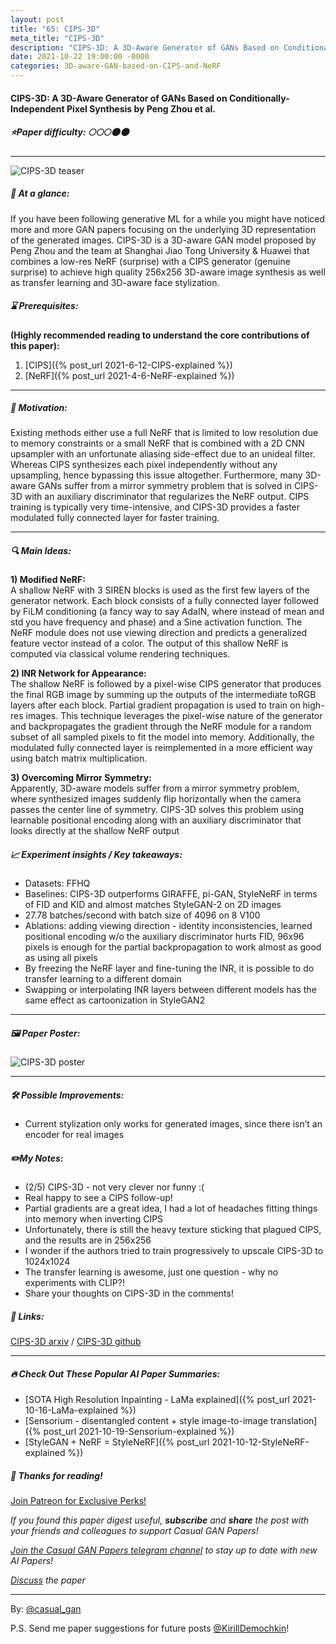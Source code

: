 ```yaml
---
layout: post
title: "65: CIPS-3D"
meta_title: "CIPS-3D"
description: "CIPS-3D: A 3D-Aware Generator of GANs Based on Conditionally-Independent Pixel Synthesis by Peng Zhou et al. explained in 5 minutes"
date: 2021-10-22 19:00:00 -0000
categories: 3D-aware-GAN-based-on-CIPS-and-NeRF
---
```


#### CIPS-3D: A 3D-Aware Generator of GANs Based on Conditionally-Independent Pixel Synthesis by Peng Zhou et al.

##### ⭐️Paper difficulty: 🌕🌕🌕🌑🌑

***

![CIPS-3D teaser](/assets/images/cips3d_teaser.gif "CIPS-3D Teaser")

##### 🎯 At a glance:

If you have been following generative ML for a while you might have noticed more and more GAN papers focusing on the underlying 3D representation of the generated images. CIPS-3D is a 3D-aware GAN model proposed by Peng Zhou and the team at Shanghai Jiao Tong University & Huawei that combines a low-res NeRF (surprise) with a CIPS generator (genuine surprise) to achieve high quality 256x256 3D-aware image synthesis as well as transfer learning and 3D-aware face stylization.

##### ⌛️ Prerequisites:

**(Highly recommended reading to understand the core contributions of this paper):**  
1) [CIPS]({% post_url 2021-6-12-CIPS-explained %})  
2) [NeRF]({% post_url 2021-4-6-NeRF-explained %})

***

##### 🚀 Motivation:

Existing methods either use a full NeRF that is limited to low resolution due to memory constraints or a small NeRF that is combined with a 2D CNN upsampler with an unfortunate aliasing side-effect due to an unideal filter. Whereas CIPS synthesizes each pixel independently without any upsampling, hence bypassing this issue altogether. Furthermore, many 3D-aware GANs suffer from a mirror symmetry problem that is solved in CIPS-3D with an auxiliary discriminator that regularizes the NeRF output. CIPS training is typically very time-intensive, and CIPS-3D provides a faster modulated fully connected layer for faster training.

***

##### 🔍 Main Ideas:

**1) Modified NeRF:**  
A shallow NeRF with 3 SIREN blocks is used as the first few layers of the generator network. Each block consists of a fully connected layer followed by FiLM conditioning (a fancy way to say AdaIN, where instead of mean and std you have frequency and phase) and a Sine activation function. The NeRF module does not use viewing direction and predicts a generalized feature vector instead of a color. The output of this shallow NeRF is computed via classical volume rendering techniques.

**2) INR Network for Appearance:**  
The shallow NeRF is followed by a pixel-wise CIPS generator that produces the final RGB image by summing up the outputs of the intermediate toRGB layers after each block. Partial gradient propagation is used to train on high-res images. This technique leverages the pixel-wise nature of the generator and backpropagates the gradient through the NeRF module for a random subset of all sampled pixels to fit the model into memory. Additionally, the modulated fully connected layer is reimplemented in a more efficient way using batch matrix multiplication.

**3) Overcoming Mirror Symmetry:**  
Apparently, 3D-aware models suffer from a mirror symmetry problem, where synthesized images suddenly flip horizontally when the camera passes the center line of symmetry. CIPS-3D solves this problem using learnable positional encoding along with an auxiliary discriminator that looks directly at the shallow NeRF output

##### 📈 Experiment insights / Key takeaways:

- Datasets: FFHQ
- Baselines: CIPS-3D outperforms GIRAFFE, pi-GAN, StyleNeRF in terms of FID and KID and almost matches StyleGAN-2 on 2D images
- 27.78 batches/second with batch size of 4096 on 8 V100
- Ablations: adding viewing direction - identity inconsistencies, learned positional encoding w/o the auxiliary discriminator hurts FID, 96x96 pixels is enough for the partial backpropagation to work almost as good as using all pixels
- By freezing the NeRF layer and fine-tuning the INR, it is possible to do transfer learning to a different domain
- Swapping or interpolating INR layers between different models has the same effect as cartoonization in StyleGAN2

***

##### 🖼️ Paper Poster:

![CIPS-3D poster](/assets/images/cips3d.jpg "CIPS-3D Paper Poster")

***

##### 🛠 Possible Improvements:

- Current stylization only works for generated images, since there isn’t an encoder for real images

##### ✏️My Notes:

- (2/5) CIPS-3D - not very clever nor funny :(
- Real happy to see a CIPS follow-up!
- Partial gradients are a great idea, I had a lot of headaches fitting things into memory when inverting CIPS
- Unfortunately, there is still the heavy texture sticking that plagued CIPS, and the results are in 256x256
- I wonder if the authors tried to train progressively to upscale CIPS-3D to 1024x1024
- The transfer learning is awesome, just one question - why no experiments with CLIP?!
- Share your thoughts on CIPS-3D in the comments!

##### 🔗 Links:
[CIPS-3D arxiv](https://arxiv.org/pdf/2110.09788.pdf) / [CIPS-3D github](https://github.com/PeterouZh/CIPS-3D)

***

##### 🔥 Check Out These Popular AI Paper Summaries:
- [SOTA High Resolution Inpainting - LaMa explained]({% post_url 2021-10-16-LaMa-explained %})
- [Sensorium - disentangled content + style image-to-image translation]({% post_url 2021-10-19-Sensorium-explained %})
- [StyleGAN + NeRF = StyleNeRF]({% post_url 2021-10-12-StyleNeRF-explained %})

##### 👋 Thanks for reading!
<a href="https://www.patreon.com/bePatron?u=53448948" data-patreon-widget-type="become-patron-button">Join Patreon for Exclusive Perks!</a><script async src="https://c6.patreon.com/becomePatronButton.bundle.js"></script>

*If you found this paper digest useful, **subscribe** and **share** the post with your friends and colleagues to support Casual GAN Papers!*

*[Join the Casual GAN Papers telegram channel](https://t.me/joinchat/KeutnzlvetRkZGZi) to stay up to date with new AI Papers!*

*[Discuss](https://t.me/casual_gans_chat) the paper*

***

By: [@casual_gan](https://t.me/joinchat/KeutnzlvetRkZGZi)

P.S. Send me paper suggestions for future posts
[@KirillDemochkin](mailto:kdemochkin@gmail.com)!
